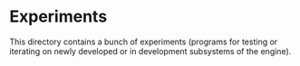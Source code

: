 # Experiments

This directory contains a bunch of experiments (programs for testing or iterating on newly developed or in development subsystems of the engine).
